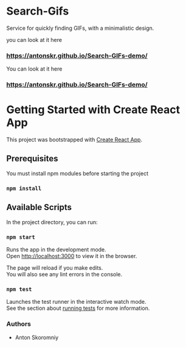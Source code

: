 # Search-Gifs

 Service for quickly finding GIFs, with a minimalistic design.
 
you can look at it here
### https://antonskr.github.io/Search-GIFs-demo/

 You can look at it here 
### https://antonskr.github.io/Search-GIFs-demo/

# Getting Started with Create React App

This project was bootstrapped with [Create React App](https://github.com/facebook/create-react-app).

## Prerequisites

You must install npm modules before starting the project

### `npm install`

## Available Scripts

In the project directory, you can run:

### `npm start`

Runs the app in the development mode.\
Open [http://localhost:3000](http://localhost:3000) to view it in the browser.

The page will reload if you make edits.\
You will also see any lint errors in the console.

### `npm test`

Launches the test runner in the interactive watch mode.\
See the section about [running tests](https://facebook.github.io/create-react-app/docs/running-tests) for more information.

### Authors 

* Anton Skoromniy

